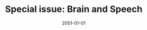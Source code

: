 ---
title: "Special issue: Brain and Speech"
collection: publications
permalink: /publication/2001_special-issue:-brain-and-speech
date: 2001-01-01
year: 2001
venue: 'Cognitive Science'
authors: 'Poeppel D'
number: '1'
citation: 'Poeppel D (2001). Special issue: Brain and Speech. Cognitive Science.'
category: 'book'
---